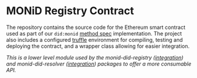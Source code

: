 # MONiD Registry Contract

The repository contains the source code for the Ethereum smart contract used as part of our `did:monid` [method spec](../monid-did-method-specification.md) implementation. The project also includes a configured [truffle](https://github.com/trufflesuite/truffle) environment for compiling, testing and deploying the contract, and a wrapper class allowing for easier integration.

_This is a lower level module used by the monid-did-registry ([integration](https://github.com/lianxi-tech/monid/blob/master/packages/monid-did-registry/ts/index.ts#L11)) and monid-did-resolver ([integration](https://github.com/lianxi-tech/monid-did-method/blob/master/packages/monid-did-resolver/ts/index.ts#L10)) packages to offer a more consumable API._
